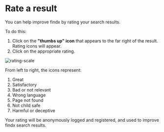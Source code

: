# Rate a result

You can help improve findx by rating your search results. 


To do this:


1. Click on the **"thumbs up" icon** that appears to the far right of the result. Rating icons will appear.
2. Click on the appropriate rating. 

![rating-scale](https://www.privacore.com/wp-content/uploads/2017/03/Quality-rate-search-result-findx-.png) 

From left to right, the icons represent: 
1. Great
2. Satisfactory
3. Bad or not relevant
4. Wrong language
5. Page not found
6. Not child safe
7. Harmful or deceptive 

Your rating will be anonymously logged and registered, and used to improve findx search results.
